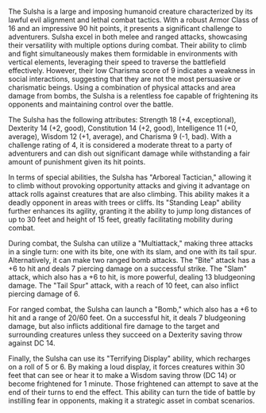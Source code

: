 The Sulsha is a large and imposing humanoid creature characterized by its lawful evil alignment and lethal combat tactics. With a robust Armor Class of 16 and an impressive 90 hit points, it presents a significant challenge to adventurers. Sulsha excel in both melee and ranged attacks, showcasing their versatility with multiple options during combat. Their ability to climb and fight simultaneously makes them formidable in environments with vertical elements, leveraging their speed to traverse the battlefield effectively. However, their low Charisma score of 9 indicates a weakness in social interactions, suggesting that they are not the most persuasive or charismatic beings. Using a combination of physical attacks and area damage from bombs, the Sulsha is a relentless foe capable of frightening its opponents and maintaining control over the battle.

The Sulsha has the following attributes: Strength 18 (+4, exceptional), Dexterity 14 (+2, good), Constitution 14 (+2, good), Intelligence 11 (+0, average), Wisdom 12 (+1, average), and Charisma 9 (-1, bad). With a challenge rating of 4, it is considered a moderate threat to a party of adventurers and can dish out significant damage while withstanding a fair amount of punishment given its hit points.

In terms of special abilities, the Sulsha has "Arboreal Tactician," allowing it to climb without provoking opportunity attacks and giving it advantage on attack rolls against creatures that are also climbing. This ability makes it a deadly opponent in areas with trees or cliffs. Its "Standing Leap" ability further enhances its agility, granting it the ability to jump long distances of up to 30 feet and height of 15 feet, greatly facilitating mobility during combat.

During combat, the Sulsha can utilize a "Multiattack," making three attacks in a single turn: one with its bite, one with its slam, and one with its tail spur. Alternatively, it can make two ranged bomb attacks. The "Bite" attack has a +6 to hit and deals 7 piercing damage on a successful strike. The "Slam" attack, which also has a +6 to hit, is more powerful, dealing 13 bludgeoning damage. The "Tail Spur" attack, with a reach of 10 feet, can also inflict piercing damage of 6. 

For ranged combat, the Sulsha can launch a "Bomb," which also has a +6 to hit and a range of 20/60 feet. On a successful hit, it deals 7 bludgeoning damage, but also inflicts additional fire damage to the target and surrounding creatures unless they succeed on a Dexterity saving throw against DC 14. 

Finally, the Sulsha can use its "Terrifying Display" ability, which recharges on a roll of 5 or 6. By making a loud display, it forces creatures within 30 feet that can see or hear it to make a Wisdom saving throw (DC 14) or become frightened for 1 minute. Those frightened can attempt to save at the end of their turns to end the effect. This ability can turn the tide of battle by instilling fear in opponents, making it a strategic asset in combat scenarios.